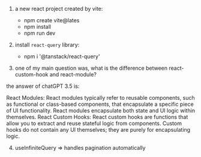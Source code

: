 1. a new react project created by vite:
    - npm create vite@lates
    - npm install
    - npm run dev
   

2. install `react-query` library:
    - npm i '@tanstack/react-query'

3. one of my main question was, what is the difference
between react-custom-hook and react-module?

the answer of chatGPT 3.5 is:

React Modules: React modules typically refer to reusable components, such as functional or class-based components, that encapsulate a specific piece of UI functionality. React modules encapsulate both state and UI logic within themselves.
React Custom Hooks: React custom hooks are functions that allow you to extract and reuse stateful logic from components. Custom hooks do not contain any UI themselves; they are purely for encapsulating logic.

4. useInfiniteQuery => handles pagination automatically







